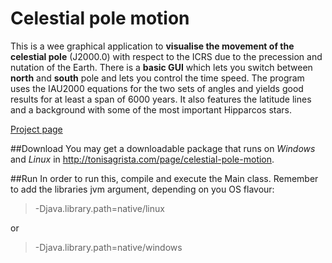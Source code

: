 Celestial pole motion
=====================
This is a wee graphical application to **visualise the movement of the celestial pole** (J2000.0) with respect to the ICRS due to the precession and nutation of the Earth. There is a **basic GUI** which lets you switch between **north** and **south** pole and lets you control the time speed. The program uses the IAU2000 equations for the two sets of angles and yields good results for at least a span of 6000 years. It also features the latitude lines and a background with some of the most important Hipparcos stars.

[Project page](http://tonisagrista.com/projects/celestial-pole/)

##Download
You may get a downloadable package that runs on _Windows_ and _Linux_ in http://tonisagrista.com/page/celestial-pole-motion. 

##Run
In order to run this, compile and execute the Main class. Remember to add the libraries jvm argument, depending on you OS flavour:

>-Djava.library.path=native/linux

or
>-Djava.library.path=native/windows
